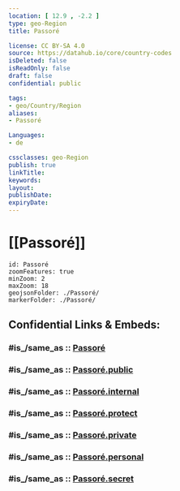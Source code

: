 ```yaml
---
location: [ 12.9 , -2.2 ] 
type: geo-Region
title: Passoré

license: CC BY-SA 4.0
source: https://datahub.io/core/country-codes
isDeleted: false
isReadOnly: false
draft: false
confidential: public

tags:
- geo/Country/Region
aliases:
- Passoré

Languages:
- de

cssclasses: geo-Region
publish: true
linkTitle: 
keywords: 
layout: 
publishDate: 
expiryDate: 
---
```


# [[Passoré]] 

```leaflet
id: Passoré
zoomFeatures: true 
minZoom: 2 
maxZoom: 18
geojsonFolder: ./Passoré/
markerFolder: ./Passoré/
```


## Confidential Links & Embeds: 

### #is_/same_as :: [Passoré](/_Standards/Earth/Continent/Africa/Africa~West/Burkina_Faso/Regions~Burkina_Faso/Nord/counties~Nord/Passoré.md) 

### #is_/same_as :: [Passoré.public](/_public/Earth/Continent/Africa/Africa~West/Burkina_Faso/Regions~Burkina_Faso/Nord/counties~Nord/Passoré.public.md) 

### #is_/same_as :: [Passoré.internal](/_internal/Earth/Continent/Africa/Africa~West/Burkina_Faso/Regions~Burkina_Faso/Nord/counties~Nord/Passoré.internal.md) 

### #is_/same_as :: [Passoré.protect](/_protect/Earth/Continent/Africa/Africa~West/Burkina_Faso/Regions~Burkina_Faso/Nord/counties~Nord/Passoré.protect.md) 

### #is_/same_as :: [Passoré.private](/_private/Earth/Continent/Africa/Africa~West/Burkina_Faso/Regions~Burkina_Faso/Nord/counties~Nord/Passoré.private.md) 

### #is_/same_as :: [Passoré.personal](/_personal/Earth/Continent/Africa/Africa~West/Burkina_Faso/Regions~Burkina_Faso/Nord/counties~Nord/Passoré.personal.md) 

### #is_/same_as :: [Passoré.secret](/_secret/Earth/Continent/Africa/Africa~West/Burkina_Faso/Regions~Burkina_Faso/Nord/counties~Nord/Passoré.secret.md)

